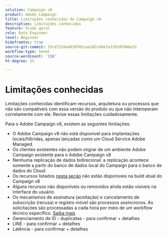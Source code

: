 ```yaml
---
solution: Campaign v8
product: Adobe Campaign
title: Limitações conhecidas do Campaign v8
description: Limitações conhecidas
feature: Visão geral
role: Data Engineer
level: Beginner
hidefromtoc: true
source-git-commit: 15cd7228a4920702cae182c68e7a329345946e31
workflow-type: tm+mt
source-wordcount: '158'
ht-degree: 1%

---
```


# Limitações conhecidas

Limitações conhecidas identificam recursos, arquitetura ou processos que não são compatíveis com essa versão do produto ou que não interoperam corretamente com ele. Revise essas limitações cuidadosamente.

Para o Adobe Campaign v8, existem as seguintes limitações:

* O Adobe Campaign v8 não está disponível para implantações locais/híbridas, apenas lançadas como um Cloud Service Adobe Managed.
* Os clientes existentes não podem migrar de um ambiente Adobe Campaign existente para o Adobe Campaign v8
* Nenhuma replicação de dados bidirecional: a replicação acontece somente a partir do banco de dados local do Campaign para o banco de dados do Cloud
* Os recursos listados [nesta seção](capability-matrix.md#gs-unavailable-features) não estão disponíveis na build atual do Campaign v8
* Alguns recursos não disponíveis ou removidos ainda estão visíveis na interface do usuário
* Os mecanismos de assinatura (aceitação) e cancelamento de subscrição (recusa) e registro móvel são processos assíncronos. As solicitações são processadas a cada hora por meio de um workflow técnico específico. [Saiba mais](../config/replication.md#tech-wf)
* Gerenciamento de ID - duplicatas - para confirmar + detalhes
* LINE - para confirmar + detalhes
* Latência - para confirmar + detalhes
